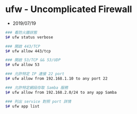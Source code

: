 # ufw - Uncomplicated Firewall

- 2019/07/19

```bash
### 看防火牆狀態
$# ufw status verbose

### 開啟 443/TCP
$# ufw allow 443/tcp

### 開啟 53/TCP && 53/UDP
$# ufw allow 53

### 允許特定 IP 連接 22 port
$# ufw allow from 192.168.1.10 to any port 22

### 允許特定網段存取 Samba 服務
$# ufw allow from 192.168.2.0/24 to any app Samba

### 列出 service 對照 port 詳情
$# ufw app list
```

